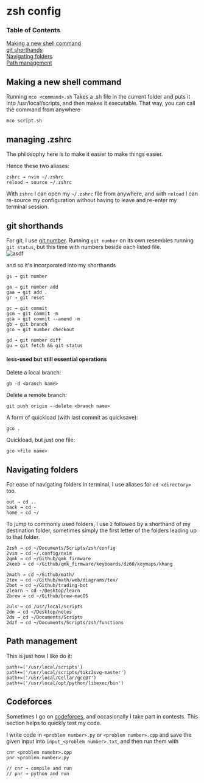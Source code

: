 # zsh config

### Table of Contents  
[Making a new shell command](#Making-a-new-shell-command)  
[git shorthands](#git-shorthands)  
[Navigating folders](#Navigating-folders)  
[Path management](#Path-management)

## Making a new shell command

Running `mco <command>.sh` Takes a .sh file in the current folder and puts it into /usr/local/scripts, and then makes it executable.
That way, you can call the command from anywhere
```
mco script.sh
```

## managing .zshrc

The philosophy here is to make it easier to make things easier.

Hence these two aliases:
```
zshrc → nvim ~/.zshrc
reload → source ~/.zshrc
```
With `zshrc` I can open my `~/.zshrc` file from anywhere, and with `reload` I can re-source my configuration without having to leave and re-enter my terminal session.

## git shorthands

For git, I use [git number](https://github.com/holygeek/git-number). Running `git number` on its own resembles running `git status`, but this time with numbers beside each listed file.   
![asdf](https://user-images.githubusercontent.com/10664455/114206166-a6a1eb80-998d-11eb-985e-7d13aab21467.png)

and so it's incorporated into my shorthands
```
gs → git number

ga → git number add
gaa → git add .
gr → git reset

gc → git commit
gcm → git commit -m
gca → git commit --amend -m
gb → git branch
gco → git number checkout

gd → git number diff
gu → git fetch && git status
```
#### less-used but still essential operations

Delete a local branch:
```
gb -d <branch name>
```

Delete a remote branch:
```
git push origin --delete <branch name>
```

A form of quickload (with last commit as quicksave):
```
gco .
```

Quickload, but just one file:
```
gco <file name>
```

## Navigating folders

For ease of navigating folders in terminal, I use aliases for `cd <directory>` too.
```
out → cd ..
back → cd -
home → cd ~/
```
To jump to commonly used folders, I use `2` followed by a shorthand of my destination folder, sometimes simply the first letter of the folders leading up to that folder.
```
2zsh → cd ~/Documents/Scripts/zsh/config
2vim → cd ~/.config/nvim
2qmk → cd ~/Github/qmk_firmware
2keeb → cd ~/Github/qmk_firmware/keyboards/dz60/keymaps/khang

2math → cd ~/Github/math/
2tex → cd ~/Github/math/web/diagrams/tex/
2bot → cd ~/Github/trading-bot
2learn → cd ~/Desktop/learn
2brew → cd ~/Github/brew-macOS

2uls → cd /usr/local/scripts
2dn → cd ~/Desktop/notes
2ds → cd ~/Documents/Scripts
2dzf → cd ~/Documents/Scripts/zsh/functions
```

## Path management

This is just how I like do it:
```
path+=('/usr/local/scripts')
path+=('/usr/local/scripts/tikz2svg-master')
path+=('/usr/local/Cellar/gcc@7')
path+=('/usr/local/opt/python/libexec/bin')
```

## Codeforces

Sometimes I go on [codeforces](https://codeforces.com), and occasionally I take part in contests. This section helps to quickly test my code.

I write code in `<problem number>.py` or `<problem number>.cpp`  and save the given input into `input_<problem number>.txt`, and then run them with
```
cnr <problem numebr>.cpp
pnr <problem number>.py

// cnr → compile and run
// pnr → python and run
```

